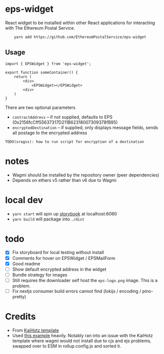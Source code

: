 # eps-widget
React widget to be installed within other React applications for interacting with The Ethereum Postal Service.

```sh
    yarn add https://github.com/EthereumPostalService/eps-widget
```

## Usage
```tsx
import { EPSWidget } from 'eps-widget';

export function someContainer() {
    return (
        <div>
            <EPSWidget></EPSWidget>
        <div>
    )
}
```

There are two optional parameters
- `contractAddress` – if not supplied, defaults to EPS (0x2156fcCff55637317D211B62318007309378fB95)
- `encryptedDestination` – if supplied, only displays message fields, sends all postage to the encrypted address

`TODO(sragss): how to run script for encryption of a destination`

# notes
- Wagmi should be installed by the repository owner (peer dependencies)
- Depends on ethers v5 rather than v6 due to Wagmi

# local dev
- `yarn start` will spin up [storybook](https://storybook.js.org/) at localhost:6060
- `yarn build` will package into `./dist`

# todo

- [x] Fix storyboard for local testing without install
- [x] Comments for hover on EPSWidget / EPSMailForm 
- [x] Good readme
- [ ] Show default encrypted address in the widget
- [ ] Bundle strategy for images
- [ ] Still requires the downloader self host the `eps-logo.png` image. This is a problem.
- [ ] Fix nextjs consumer build errors cannot find (lokijs / encoding / pino-pretty)

# Credits

- From [KaiHotz template](https://github.com/KaiHotz/react-rollup-boilerplate)
- Used [this example](https://github.com/family/connectkit/blob/main/packages/connectkit/rollup.config.dev.js) heavily. Notably ran into an issue with the KaiHotz template where wagmi would not install due to cjs and ejs problems, swapped over to ESM in rollup.config.js and sorted it.
